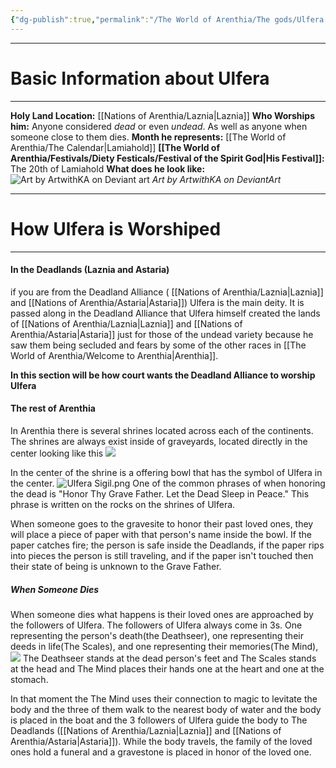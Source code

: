 ```yaml
---
{"dg-publish":true,"permalink":"/The World of Arenthia/The gods/Ulfera the Grave Father/","tags":["Diety","Spirit","Death"]}
---
```


---

# Basic Information about Ulfera
----
**Holy Land Location:** [[Nations of Arenthia/Laznia\|Laznia]]
**Who Worships him:** Anyone considered *dead* or even *undead*. As well as anyone when someone close to them dies.
**Month he represents:** [[The World of Arenthia/The Calendar\|Lamiahold]]
**[[The World of Arenthia/Festivals/Diety Festicals/Festival of the Spirit God\|His Festival]]:** The 20th of Lamiahold
**What does he look like:** ![Art by ArtwithKA on Deviant art](https://images-wixmp-ed30a86b8c4ca887773594c2.wixmp.com/f/c686ff21-aee9-4e62-be30-284e4365b693/dhimsj4-a554b6b5-3b7c-4770-8cec-999afe769eb0.jpg?token=eyJ0eXAiOiJKV1QiLCJhbGciOiJIUzI1NiJ9.eyJzdWIiOiJ1cm46YXBwOjdlMGQxODg5ODIyNjQzNzNhNWYwZDQxNWVhMGQyNmUwIiwiaXNzIjoidXJuOmFwcDo3ZTBkMTg4OTgyMjY0MzczYTVmMGQ0MTVlYTBkMjZlMCIsIm9iaiI6W1t7InBhdGgiOiJcL2ZcL2M2ODZmZjIxLWFlZTktNGU2Mi1iZTMwLTI4NGU0MzY1YjY5M1wvZGhpbXNqNC1hNTU0YjZiNS0zYjdjLTQ3NzAtOGNlYy05OTlhZmU3NjllYjAuanBnIn1dXSwiYXVkIjpbInVybjpzZXJ2aWNlOmZpbGUuZG93bmxvYWQiXX0.whQeR909fWIWgVxMh_fWjI27dLdm4f4_VYYFNDQHavo)
*Art by ArtwithKA on DeviantArt*

---

# How Ulfera is Worshiped
---
#### In the Deadlands (Laznia and Astaria)
 if you are from the Deadland Alliance ( [[Nations of Arenthia/Laznia\|Laznia]] and [[Nations of Arenthia/Astaria\|Astaria]]) Ulfera is the main deity. It is passed along in the Deadland Alliance that Ulfera himself created the lands of [[Nations of Arenthia/Laznia\|Laznia]] and [[Nations of Arenthia/Astaria\|Astaria]] just for those of the undead variety because he saw them being secluded and fears by some of the other races in [[The World of Arenthia/Welcome to Arenthia\|Arenthia]].

**In this section will be how court wants the Deadland Alliance to worship Ulfera**

#### The rest of Arenthia
In Arenthia there is several shrines located across each of the continents. The shrines are always exist inside of graveyards, located directly in the center looking like this 
![](https://imgcdn.stablediffusionweb.com/2024/3/17/c3298063-d6f9-40a3-a937-01cdac820b43.jpg)

In the center of the shrine is a offering bowl that has the symbol of Ulfera in the center. 
![Ulfera Sigil.png](/img/user/Images/Ulfera%20Sigil.png)
One of the common phrases of when honoring the dead is "Honor Thy Grave Father. Let the Dead Sleep in Peace." This phrase is written on the rocks on the shrines of Ulfera.

When someone goes to the gravesite to honor their past loved ones, they will place a piece of paper with that person's name inside the bowl. If the paper catches fire; the person is safe inside the Deadlands, if the paper rips into pieces the person is still traveling, and if the paper isn't touched then their state of being is unknown to the Grave Father. 

##### When Someone Dies
When someone dies what happens is their loved ones are approached by the followers of Ulfera. The followers of Ulfera always come in 3s. One representing the person's death(the Deathseer), one representing their deeds in life(The Scales), and one representing their memories(The Mind), 
![](https://imgcdn.stablediffusionweb.com/2024/4/18/30b6d836-d66f-49de-adc3-84ac5bc175f3.jpg)
The Deathseer stands at the dead person's feet and The Scales stands at the head and The Mind places their hands one at the heart and one at the stomach.

In that moment the The Mind uses their connection to magic to levitate the body and the three of them walk to the nearest body of water and the body is placed in the boat and the 3 followers of Ulfera guide the body to The Deadlands ([[Nations of Arenthia/Laznia\|Laznia]] and [[Nations of Arenthia/Astaria\|Astaria]]). While the body travels, the family of the loved ones hold a funeral and a gravestone is placed in honor of the loved one.
